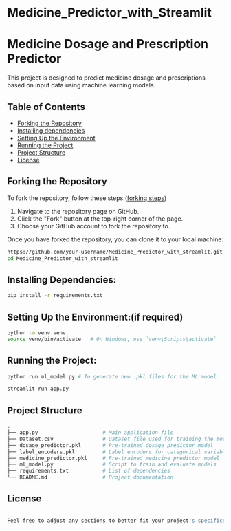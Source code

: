 # Medicine_Predictor_with_Streamlit

# Medicine Dosage and Prescription Predictor

This project is designed to predict medicine dosage and prescriptions based on input data using machine learning models.

## Table of Contents
- [Forking the Repository](#forking-the-repository)
- [Installing dependencies](#Installing-Dependencies)
- [Setting Up the Environment](#setting-up-the-environment)
- [Running the Project](#running-the-project)
- [Project Structure](#project-structure)
- [License](#license)

## Forking the Repository

To fork the repository, follow these steps:([forking steps](https://docs.github.com/en/pull-requests/collaborating-with-pull-requests/working-with-forks/fork-a-repo))

1. Navigate to the repository page on GitHub.
2. Click the "Fork" button at the top-right corner of the page.
3. Choose your GitHub account to fork the repository to.

Once you have forked the repository, you can clone it to your local machine:

```bash
https://github.com/your-username/Medicine_Predictor_with_streamlit.git
cd Medicine_Predictor_with_streamlit
```
## Installing Dependencies:
```bash
pip install -r requirements.txt
```

## Setting Up the Environment:(if required)

```bash
python -m venv venv
source venv/bin/activate   # On Windows, use `venv\Scripts\activate`
```
## Running the Project:
```bash
python run ml_model.py # To generate new .pkl files for the ML model.
```
```bash
streamlit run app.py
```
## Project Structure
```bash
.
├── app.py                     # Main application file
├── Dataset.csv                # Dataset file used for training the models
├── dosage_predictor.pkl       # Pre-trained dosage predictor model
├── label_encoders.pkl         # Label encoders for categorical variables
├── medicine_predictor.pkl     # Pre-trained medicine predictor model
├── ml_model.py                # Script to train and evaluate models
├── requirements.txt           # List of dependencies
└── README.md                  # Project documentation
```

## License
```bash

Feel free to adjust any sections to better fit your project's specifics or additional information you would like to include.

```
